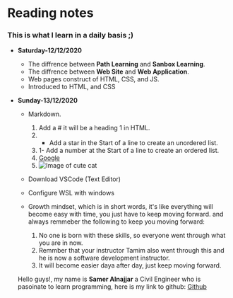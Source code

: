 # Reading notes

### This is what I learn in a daily basis ;)

* **Saturday-12/12/2020**
  * The diffrence between **Path Learning** and **Sanbox Learning**.
  * The diffrence between **Web Site** and **Web Application**.
  * Web pages construct of HTML, CSS, and JS.
  * Introduced to HTML, and CSS

* **Sunday-13/12/2020**
  * Markdown.
    1. Add a # it will be a heading 1 in HTML.
    2. * Add a star in the Start of a line to create an unordered list.
    3. 1- Add a number at the Start of a line to create an ordered list.
    4. [Google](http://google.com)
    5. ![Image of cute cat](https://pbs.twimg.com/profile_images/1089487574492680192/gjaa3FKV_400x400.jpg)
                
  * Download VSCode (Text Editor) 
  * Configure WSL with windows
  * Growth mindset, which is in short words, it's like everything will become easy with time, you just have to keep moving forward.
    and always remmeber the following to keep you moving forward:
      1. No one is born with these skills, so everyone went through what you are in now.
      2. Remmber that your instructor Tamim also went through this and he is now a software development instructor.
      3. It will become easier daya after day, just keep moving forward.
      
  Hello guys!, my name is **Samer Alnajjar** a Civil Engineer who is pasoinate to learn programming,
  here is my link to github: [Github](https://github.com/Samer-Alnajjar)
  

